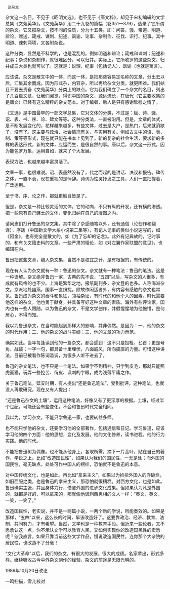      谈杂文 

  杂文这一名目，不见于《昭明文选》，也不见于《唐文粹》，却见于宋初编辑的文学总集《文苑英华》。《文苑英华》用二十九卷的篇幅（卷351—379），选录了它所谓的杂文。它又把杂文，按不同的性质，分为十五类。即：问答、骚、帝道、明道、辨论、赠送、箴戒、谏刺、纪述、讽谕、论事、杂制作、征伐、识行、纪事。其中明道、谏刺两项，又各附杂说。 

  这种分类，显然是不科学的，也是混乱的。例如明道和辨论；箴戒和谏刺；纪述和纪事；杂说和杂制作，就很难区分，可以归并。实际上，它所收罗的这些杂文，归并成三大类也就可以了。这就是：说理，纪事（包括记人），讽谕（也就是寓言）。 

  应该说，杂文是散文中的一体，而这一体，是把那些容易定名称的文章，分出去以后，汇集其余而成。因为形式杂，内容杂，所以再给杂文分类，就更困难。我们姑且不要去责备《文苑英华》分类上的缺点。它为我们确立了一个杂文的名目，列出了几百篇文章，让我们阅览，得识中国的杂文，源远流长，在唐代（它主要收集的是唐文）已经有这么精粹的杂文范本。对于编者，后人是只有感谢欣慰之情了。 

  《文选》是中国最早的一部文学总集，它对文体的分类，不过是：赋、诗、骚、诏、表、书、序、论、碑文等等。这种分类法，一直被沿用。但是，文章的体式，是不断发展变化的，花样越来越多。有些文体，过去是大户，是热门，后来就消歇了，没有了。这主要与政治、社会情况有关，与实用有关。例如古文中的诏、表、制、策等等形式，现在就只能在书本上见到了。新的复杂的社会生活，要求新的多样的表达形式，新的文体，应运而生，是很自然的事。唐以后，杂文这一形式，因为能包罗万象，运用自如，就来了个大发展。 

  表现方法，也越来越丰富灵活了。 

  文章一事，也很难说。诏、表虽然没有了，代之而起的是讲话、决议和报告。碑传之体，一直不衰，现在重视的是悼辞。诗词为性灵抒发之工具，人们一直把握着，广泛运用。 

  至于书、序、论之作，那就更触目皆是了。 

  但是，杂文是一种比较灵活的文体，它的动向，不只有纵的开发，还有横的渗透。把一些原有自己疆土的文体，变化归纳在自己的版图之内。 

  请同志们打开鲁迅的杂文集。其中除了杂感随笔以外，还有通信（论创作和翻译），序跋（中国新文学大系小说第二集等），有记人记事的类似小说速写的，如《阿金》，也有完全是散文的，如《为了忘却的记念》。此外有记典故的，记时事的，和有关文籍史料的文章。一些严肃的理论，如《对左翼作家联盟的意见》，也编辑在内。 

  鲁迅把这些文章，编入杂文集，当然不是权宜之计，是有根据的，有传统的。 

  现在有人认为杂文就有一种：鲁迅的杂文。杂文就有一种笔法：鲁迅的笔法。这是一种误解。杂文绝非鲁迅一家，古典的先不说，“五四”以后，写杂文的人很多，有成就有风格的也不少。上海是繁华之地，报纸副刊多，杂文登的也多。人称海派杂文。京派地处幽燕，国事一直纷扰，除故作闲适者外，有内容有感触的杂文也常见。鲁迅成为杂文的泰斗和象征，领袖杂坛，有时代的和他个人的因素。时代需要他这样的杂文，他也勇于献身，并具备写好这种文章的素质。海外有些评论家，国内也有一些人跟随，以为鲁迅的杂文，不是文学创作，并假惺惺地为他惋惜，是何居心，不得而知。 

  我以为鲁迅杂文，在当时能起到那样大的影响，并非偶然。是因为：一、他的杂文的时代作用；二、他的杂文的战斗实绩；三、他的文章的功力示范。 

  确实如此。当年每逢读到他的一篇杂文，都会感到：这不只是投枪、匕首；更是号角、战鼓；一字一句，都具备十里埋伏，八面威风，所向披靡的力量。可惜这种讲法，目前已被看作陈词滥调，为很多人听不进去了。 

  鲁迅的杂文笔法，也不只是一个笔法。如果学不到精神，只学到皮毛，那就只能照虎画猫，玩弄一些挖苦、俏皮、讽刺的字眼，成为浅薄平庸之作。 

  关于鲁迅笔法，延安时期，有人提出“还是鲁迅笔法”，受到批评。这种笔法，也就没人再敢研究。现在又有人提出： 

  “还是鲁迅杂文的土壤”，运用这种笔法，好像又有了更深厚的根据。土壤，经过半个世纪，可能还会有些变化，不会和鲁迅时代完全相同。 

  我以为，学习杂文，不能只学鲁迅一家，也要转益多师。 

  也不能只学他的杂文，还要学习他的全部著作，包括通信和日记。学习鲁迅，应该学习他的四个方面：他的思想，变化及发展。他的文化修养，读书进程。他的行为实践。他的时代。 

  不能把鲁迅树为偶像。也不能从他身上，各取所需，摘下一片金叶，贴在自己的著作、学说之上。比如“改造国民性”，如果认为我们的国民性，一无是处；而外国的国民性，毫无缺点，处处可作中国人的榜样，恐怕就不是鲁迅的本意。 

  对中国传统文化，也是如此。再比如“拿来主义”，如果以为捡拾外国人的洋破烂，如旧西服之类，也是鲁迅的拿来主义，那恐怕就很糟糕。对西方文化，也是如此。鲁迅确实主张，并且身体力行，借鉴外国的进步文化成果。但如果认为凡是外国的，就都是好的，可以拿来的，那就像他讽刺西崽相的文人一样：“英文，英文，一笑，一笑了。” 

  改造国民性，老实说，并不是一两篇小说，一两个新的学说，所能奏效的。如果是那样，“五四”以来，这么长的时间，早该改造好了。这要靠政治、经济、教育、法制，共同努力，才有希望。当然，文学也是一种教育手段。但近来一些论者，又不愿承认这一点。你不承认文学可以教育人民，又如何实现你的改造国民性的宏愿呢？恕我直言，如果只靠当前这些文学作品，慢说改造国民性，连你那个大杂院的居民性，也改造不了分毫！ 

  “文化大革命”以后，我们的杂文，有很大的发展，很大的成绩。名家辈出，形式多样。继续吸收古今中外杂文创作的经验，杂文的前途是无限光明的。 

  1986年10月20日改讫 

  一鸣扫描，雪儿校对 

